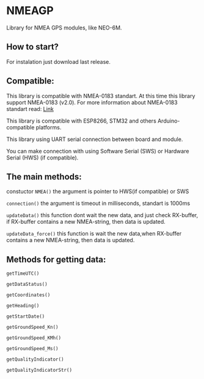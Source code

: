 # NMEAGP
Library for NMEA GPS modules, like NEO-6M.

How to start?
-------------
For instalation just download last release.


Compatible:
-------------
This library is compatible with NMEA-0183 standart. At this time this library support NMEA-0183 (v2.0).
For more information about NMEA-0183 standart read: [Link](https://docs.arduino.cc/learn/communication/gps-nmea-data-101#gps-nmea-0183-sentences-structure)

This library is compatible with ESP8266, STM32 and others Arduino-compatible platforms.

This library using UART serial connection between board and module.

You can make connection with using Software Serial (SWS) or Hardware Serial (HWS) (if compatible).


The main methods:
-------------
constuctor `NMEA()` the argument is pointer to HWS(if compatible) or SWS

`connection()` the argument is timeout in milliseconds, standart is 1000ms

`updateData()` this function dont wait the new data, and just check RX-buffer, if RX-buffer contains a new NMEA-string, then data is updated.

`updateData_force()` this function is wait the new data,when RX-buffer contains a new NMEA-string, then data is updated.

Methods for getting data:
------------

`getTimeUTC()`

`getDataStatus()`

`getCoordinates()`

`getHeading()`

`getStartDate()`

`getGroundSpeed_Kn()`

`getGroundSpeed_KMh()`

`getGroundSpeed_Ms()`

`getQualityIndicator()`

`getQualityIndicatorStr()`

